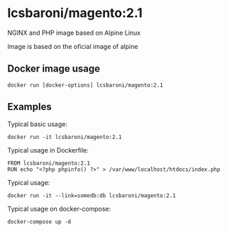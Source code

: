 # lcsbaroni/magento:2.1

NGINX and PHP image based on Alpine Linux

Image is based on the oficial image of alpine

## Docker image usage

```
docker run [docker-options] lcsbaroni/magento:2.1
```

## Examples

Typical basic usage:

```
docker run -it lcsbaroni/magento:2.1
```

Typical usage in Dockerfile:

```
FROM lcsbaroni/magento:2.1
RUN echo "<?php phpinfo() ?>" > /var/www/localhost/htdocs/index.php
```

Typical usage:

```
docker run -it --link=somedb:db lcsbaroni/magento:2.1
```

Typical usage on docker-compose:

```
docker-compose up -d
```
